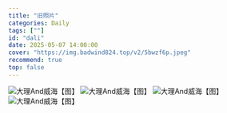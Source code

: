 ```yaml
---
title: "旧照片"
categories: Daily
tags: [""]
id: "dali"
date: 2025-05-07 14:00:00
cover: "https://img.badwind824.top/v2/5bwzf6p.jpeg"
recommend: true
top: false
---
```

<img alt="大理And威海【图】" src="https://img.badwind824.top/v2/LJLhewV.jpeg" data-vh-lz-src="https://img.badwind824.top/v2/LJLhewV.jpeg" class="vh-article-img entered loaded" data-ll-status="loaded">
<img alt="大理And威海【图】" src="https://img.badwind824.top/v2/GX5pPEP.jpeg" data-vh-lz-src="https://img.badwind824.top/v2/GX5pPEP.jpeg" class="vh-article-img entered loaded" data-ll-status="loaded">
<img alt="大理And威海【图】" data-vh-lz-src="https://img.badwind824.top/v2/Hqob7Sr.jpeg" class="vh-article-img entered loaded" src="https://img.badwind824.top/v2/Hqob7Sr.jpeg" data-ll-status="loaded">
<img alt="大理And威海【图】" data-vh-lz-src="https://img.badwind824.top/v2/z2QXzV7.jpeg" class="vh-article-img entered loaded" src="https://img.badwind824.top/v2/z2QXzV7.jpeg" data-ll-status="loaded">